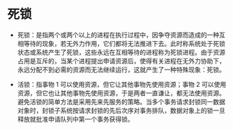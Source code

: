 # 死锁

- 死锁：是指两个或两个以上的进程在执行过程中，因争夺资源而造成的一种互相等待的现象，若无外力作用，它们都将无法推进下去。此时称系统处于死锁状态或系统产生了死锁，这些永远在互相等待的进程称为死锁进程。由于资源占用是互斥的，当某个进程提出申请资源后，使得有关进程在无外力协助下，永远分配不到必需的资源而无法继续运行，这就产生了一种特殊现象：死锁。

- 活锁：指事物 1 可以使用资源，但它让其他事物先使用资源；事物 2 可以使用资源，但它也让其他事物先使用资源，于是两者一直谦让，都无法使用资源。避免活锁的简单方法是采用先来先服务的策略。当多个事务请求封锁同一数据对象时，封锁子系统按请求封锁的先后次序对事务排队，数据对象上的锁一旦释放就批准申请队列中第一个事务获得锁。
